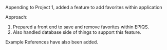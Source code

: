 Appending to Project 1, added a feature to add favorites within application

Approach:

1. Prepared a front end to save and remove favorites within EPIQS.
2. Also handled database side of things to support this feature.

Example References have also been added.

